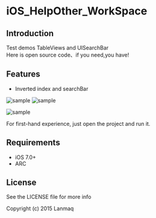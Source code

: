 # iOS_HelpOther_WorkSpace
## Introduction

Test demos 
TableViews and  UISearchBar  
Here is open source code、if you need,you have!

## Features

- Inverted index and searchBar

![sample](https://raw.githubusercontent.com/Lanmaq/iOS_HelpOther_WorkSpace/master/iOS_HelpOther_Workspace_Demo.gif)
![sample](https://raw.githubusercontent.com/Lanmaq/iOS_HelpOther_WorkSpace/master/MLSearchBar.gif)

![sample](https://raw.githubusercontent.com/Lanmaq/iOS_HelpOther_WorkSpace/master/iOS_SearchController.gif)

For first-hand experience, just open the project and run it.

## Requirements

- iOS 7.0+
- ARC

## License

See the LICENSE file for more info

Copyright (c) 2015 Lanmaq
